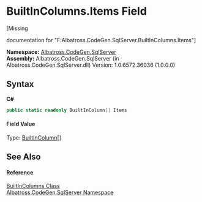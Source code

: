 # BuiltInColumns.Items Field
 

\[Missing <summary> documentation for "F:Albatross.CodeGen.SqlServer.BuiltInColumns.Items"\]

**Namespace:**&nbsp;<a href="9727DDEC">Albatross.CodeGen.SqlServer</a><br />**Assembly:**&nbsp;Albatross.CodeGen.SqlServer (in Albatross.CodeGen.SqlServer.dll) Version: 1.0.6572.36036 (1.0.0.0)

## Syntax

**C#**<br />
``` C#
public static readonly BuiltInColumn[] Items
```


#### Field Value
Type: <a href="5ACBCD3">BuiltInColumn</a>[]

## See Also


#### Reference
<a href="48089595">BuiltInColumns Class</a><br /><a href="9727DDEC">Albatross.CodeGen.SqlServer Namespace</a><br />